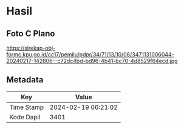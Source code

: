 # Hasil

## Foto C Plano

https://sirekap-obj-formc.kpu.go.id/cc17/pemilu/pdpr/34/71/13/10/06/3471131006044-20240217-142806--c72dc4bd-bd96-4b41-bc70-4d8529f64ecd.jpg


## Metadata

| Key        | Value               |
| ---------- | ------------------- |
| Time Stamp | 2024-02-19 06:21:02 |
| Kode Dapil | 3401                |



